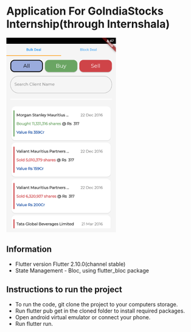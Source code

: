 # Application For GoIndiaStocks Internship(through Internshala)

<img src="https://raw.githubusercontent.com/YaminNather/goindiastocks_internship_assignment/master/github_screenshots/screenshot_0.png" height="512px" />

## Information
* Flutter version Flutter 2.10.0(channel stable)
* State Management - Bloc, using flutter_bloc package

## Instructions to run the project
- To run the code, git clone the project to your computers storage.
- Run flutter pub get in the cloned folder to install required packages.
- Open android virtual emulator or connect your phone.
- Run flutter run.
